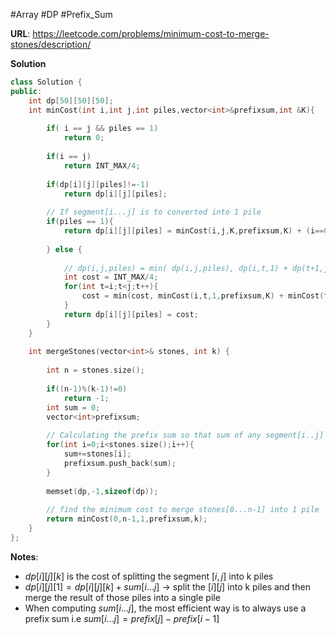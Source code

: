 #Array #DP #Prefix_Sum

**URL**: https://leetcode.com/problems/minimum-cost-to-merge-stones/description/

**Solution**
```C++
class Solution {
public:
    int dp[50][50][50];
    int minCost(int i,int j,int piles,vector<int>&prefixsum,int &K){
        
        if( i == j && piles == 1)
            return 0;
        
        if(i == j)
            return INT_MAX/4;
        
        if(dp[i][j][piles]!=-1)
            return dp[i][j][piles];
        
        // If segment[i...j] is to converted into 1 pile 
        if(piles == 1){
            return dp[i][j][piles] = minCost(i,j,K,prefixsum,K) + (i==0 ? prefixsum[j] : prefixsum[j]-prefixsum[i-1]);
        
        } else {
            
            // dp(i,j,piles) = min( dp(i,j,piles), dp(i,t,1) + dp(t+1,j,piles-1)) for all t E i<=t<j
            int cost = INT_MAX/4;
            for(int t=i;t<j;t++){
                cost = min(cost, minCost(i,t,1,prefixsum,K) + minCost(t+1,j,piles-1,prefixsum,K));                
            }
            return dp[i][j][piles] = cost;
        }
    }
    
    int mergeStones(vector<int>& stones, int k) {
        
        int n = stones.size();
        
        if((n-1)%(k-1)!=0)
            return -1;
        int sum = 0;
        vector<int>prefixsum;
        
        // Calculating the prefix sum so that sum of any segment[i..j] can be calculated easily
        for(int i=0;i<stones.size();i++){
            sum+=stones[i];
            prefixsum.push_back(sum);
        }
        
        memset(dp,-1,sizeof(dp));
        
        // find the minimum cost to merge stones[0...n-1] into 1 pile
        return minCost(0,n-1,1,prefixsum,k);
    }
};
```

**Notes**:
- $dp[i][j][k]$ is the cost of splitting the segment $[i,j]$ into k piles
- $dp[i][j][1] = dp[i][j][k] +sum[i...j]$ -> split the $[i][j]$ into k piles and then merge the result of those piles into a single pile
- When computing $sum[i...j]$, the most efficient way is to always use a prefix sum i.e $sum[i...j] = prefix[j]-prefix[i-1]$
